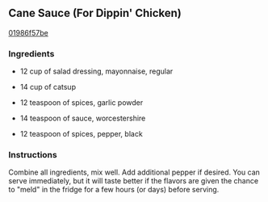 ## Cane Sauce (For Dippin' Chicken)

[01986f57be](http://www.food.com/recipe/cane-sauce-for-dippin-chicken-233189)

### Ingredients

 - 12 cup of salad dressing, mayonnaise, regular

 - 14 cup of catsup

 - 12 teaspoon of spices, garlic powder

 - 14 teaspoon of sauce, worcestershire

 - 12 teaspoon of spices, pepper, black

### Instructions

Combine all ingredients, mix well. Add additional pepper if desired. You can serve immediately, but it will taste better if the flavors are given the chance to "meld" in the fridge for a few hours (or days) before serving.